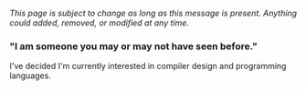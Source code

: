 _This page is subject to change as long as this message is present. Anything could added, removed, or modified at any time._

### "I am someone you may or may not have seen before."

I've decided I'm currently interested in compiler design and programming languages.
